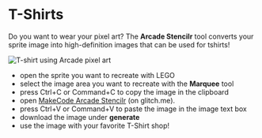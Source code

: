 # T-Shirts

Do you want to wear your pixel art? The **Arcade Stencilr** tool converts your sprite image into high-definition images that can be used for tshirts!

![T-shirt using Arcade pixel art](/static/arts-and-crafts/tshirt.png)

* open the sprite you want to recreate with LEGO
* select the image area you want to recreate with the **Marquee** tool
* press Ctrl+C or Command+C to copy the image in the clipboard
* open [MakeCode Arcade Stencilr](https://arcade-stencils.glitch.me/) (on glitch.me).
* press Ctrl+V or Command+V to paste the image in the image text box
* download the image under **generate**
* use the image with your favorite T-Shirt shop!
